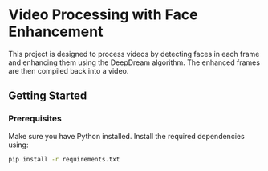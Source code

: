 # Video Processing with Face Enhancement

This project is designed to process videos by detecting faces in each frame and enhancing them using the DeepDream algorithm. The enhanced frames are then compiled back into a video.

## Getting Started

### Prerequisites

Make sure you have Python installed. Install the required dependencies using:

```bash
pip install -r requirements.txt
